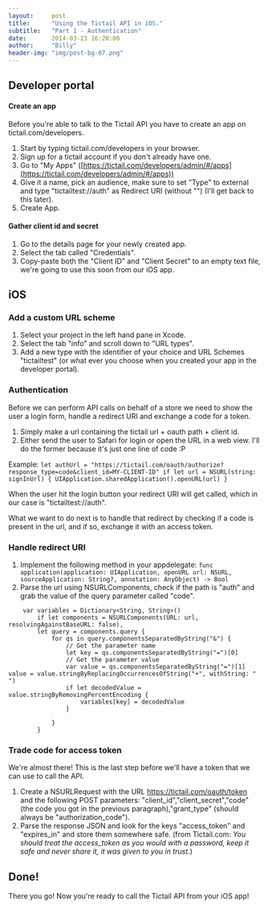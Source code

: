 ```yaml
---
layout:     post
title:      "Using the Tictail API in iOS."
subtitle:   "Part 1 - Authentication"
date:       2014-03-23 16:20:00
author:     "Billy"
header-img: "img/post-bg-07.png"
---
```

## Developer portal

#### Create an app

Before you're able to talk to the Tictail API you have to create an app on tictail.com/developers.

1. Start by typing tictail.com/developers in your browser.
2. Sign up for a tictail account if you don't already have one.
3. Go to "My Apps" ([https://tictail.com/developers/admin/#/apps](https://tictail.com/developers/admin/#/apps))
4. Give it a name, pick an audience, make sure to set "Type" to external and type "tictailtest://auth" as Redirect URI (without "") (I'll get back to this later).
5. Create App.

#### Gather client id and secret

1. Go to the details page for your newly created app.
2. Select the tab called "Credentials".
3. Copy-paste both the "Client ID" and "Client Secret" to an empty text file, we're going to use this soon from our iOS app.

## iOS

### Add a custom URL scheme

1. Select your project in the left hand pane in Xcode.
2. Select the tab "info" and scroll down to "URL types".
3. Add a new type with the identifier of your choice and URL Schemes "tictailtest" (or what ever you choose when you created your app in the developer portal).

### Authentication

Before we can perform API calls on behalf of a store we need to show the user a login form, handle a redirect URI and exchange a code for a token.

1. Simply make a url containing the tictail url + oauth path + client id.
2. Either send the user to Safari for login or open the URL in a web view. I'll do the former because it's just one line of code :P

Example:
	```
	let authUrl = "https://tictail.com/oauth/authorize?response_type=code&client_id=MY-CLIENT-ID"
	if let url = NSURL(string: signInUrl) {
		UIApplication.sharedApplication().openURL(url)
	}
	```

When the user hit the login button your redirect URI will get called, which in our case is "tictailtest://auth". 

What we want to do next is to handle that redirect by checking if a code is present in the url, and if so, exchange it with an access token.

### Handle redirect URI

1. Implement the following method in your appdelegate: `func application(application: UIApplication, openURL url: NSURL, sourceApplication: String?, annotation: AnyObject) -> Bool`
2. Parse the url using NSURLComponents, check if the path is "auth" and grab the value of the query parameter called "code".

```
	var variables = Dictionary<String, String>()
        if let components = NSURLComponents(URL: url, resolvingAgainstBaseURL: false),
        let query = components.query {
            for qs in query.componentsSeparatedByString("&") {
                // Get the parameter name
                let key = qs.componentsSeparatedByString("=")[0]
                // Get the parameter value
                var value = qs.componentsSeparatedByString("=")[1]				value = value.stringByReplacingOccurrencesOfString("+", withString: " ")            
   				if let decodedValue = value.stringByRemovingPercentEncoding {
   					variables[key] = decodedValue
    			}
                
            }
		}
```
### Trade code for access token

We're almost there! This is the last step before we'll have a token that we can use to call the API.

1. Create a NSURLRequest with the URL https://tictail.com/oauth/token and the following POST parameters: "client\_id","client\_secret","code" (the code you got in the previous paragraph),"grant\_type" (should always be "authorization_code").
2. Parse the response JSON and look for the keys "access_token" and "expires_in" and store them somewhere safe. (from Tictail.com: *You should treat the access\_token as you would with a password, keep it safe and never share it, it was given to you in trust.*)

## Done!

There you go! Now you're ready to call the Tictail API from your iOS app!

